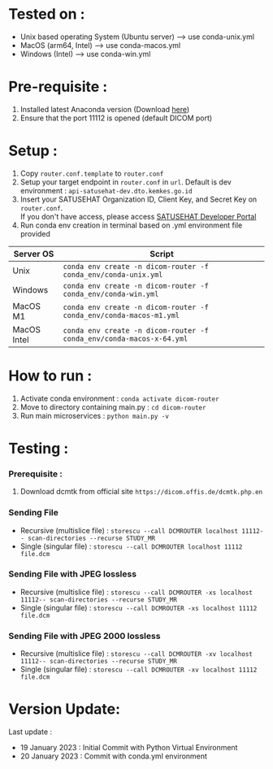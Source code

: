 # Tested on : 
- Unix based operating System (Ubuntu server) --> use conda-unix.yml
- MacOS (arm64, Intel) --> use conda-macos.yml
- Windows (Intel) --> use conda-win.yml

# Pre-requisite : 
1. Installed latest Anaconda version (Download [here](https://anaconda.com/products/distribution))
2. Ensure that the port 11112 is opened (default DICOM port)

# Setup :
1. Copy ```router.conf.template``` to ```router.conf```
2. Setup your target endpoint in ```router.conf``` in ```url```. Default is dev environment : ```api-satusehat-dev.dto.kemkes.go.id```
3. Insert your SATUSEHAT Organization ID, Client Key, and Secret Key on ```router.conf```. <br> If you don't have access, please access [SATUSEHAT Developer Portal](https://satusehat.kemkes.go.id/sign-up)
4. Run conda env creation in terminal based on .yml environment file provided

| Server OS    | Script |
| ----------- | ----------- |
| Unix      | ```conda env create -n dicom-router -f conda_env/conda-unix.yml```       |
| Windows   | ```conda env create -n dicom-router -f conda_env/conda-win.yml```       |
| MacOS M1  | ```conda env create -n dicom-router -f conda_env/conda-macos-m1.yml```       |
| MacOS Intel  | ```conda env create -n dicom-router -f conda_env/conda-macos-x-64.yml```       |


# How to run :
1. Activate conda environment : ```conda activate dicom-router```
2. Move to directory containing main.py : ```cd dicom-router```
3. Run main microservices : ```python main.py -v```

# Testing :
### Prerequisite : 
1. Download dcmtk from official site ```https://dicom.offis.de/dcmtk.php.en```

### Sending File
- Recursive (multislice file) : ```storescu --call DCMROUTER localhost 11112-- scan-directories --recurse STUDY_MR```
- Single (singular file) : ```storescu --call DCMROUTER localhost 11112 file.dcm```

### Sending File with JPEG lossless
- Recursive (multislice file) : ```storescu --call DCMROUTER -xs localhost 11112-- scan-directories --recurse STUDY_MR```
- Single (singular file) : ```storescu --call DCMROUTER -xs localhost 11112 file.dcm```

### Sending File with JPEG 2000 lossless
- Recursive (multislice file) : ```storescu --call DCMROUTER -xv localhost 11112-- scan-directories --recurse STUDY_MR```
- Single (singular file) : ```storescu --call DCMROUTER -xv localhost 11112 file.dcm```


# Version Update:
Last update : 
- 19 January 2023 : Initial Commit with Python Virtual Environment
- 20 January 2023 : Commit with conda.yml environment 
